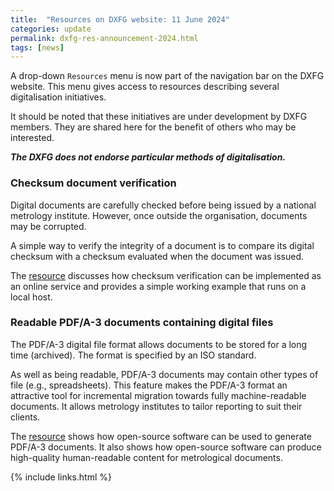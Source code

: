 ```yaml
---
title:  "Resources on DXFG website: 11 June 2024"
categories: update
permalink: dxfg-res-announcement-2024.html
tags: [news]
---
```

A drop-down `Resources` menu is now part of the navigation bar on the DXFG website.  This menu gives access to resources describing several digitalisation initiatives.

It should be noted that these initiatives are under development by DXFG members. They are shared here for the benefit of others who may be interested. 

***The DXFG does not endorse particular methods of digitalisation.***  

### Checksum document verification
Digital documents are carefully checked before being issued by a national metrology institute.
However, once outside the organisation, documents may be corrupted.
 
A simple way to verify the integrity of a document is to compare its digital checksum with a checksum evaluated when the document was issued.

The [resource](dxfg-checksum-tut) discusses how checksum verification can be implemented as an online service and provides a simple working example that runs on a local host.

### Readable PDF/A-3 documents containing digital files
The PDF/A-3 digital file format allows documents to be stored for a long time (archived). The format is specified by an ISO standard. 

As well as being readable, PDF/A-3 documents may contain other types of file (e.g., spreadsheets).
This feature makes the PDF/A-3 format an attractive tool for incremental migration towards fully machine-readable documents.
It allows metrology institutes to tailor reporting to suit their clients.

The [resource](dxfg-pdfa-tut) shows how open-source software can be used to generate PDF/A-3 documents. 
It also shows how open-source software can produce high-quality human-readable content for metrological documents.

{% include links.html %}
